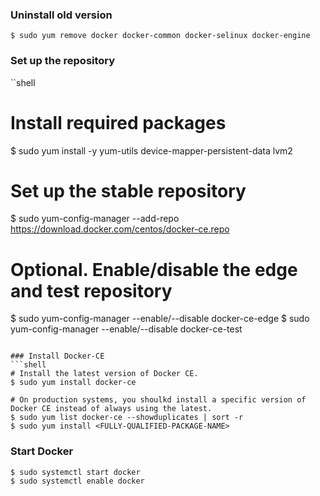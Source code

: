 ### Uninstall old version
```shell
$ sudo yum remove docker docker-common docker-selinux docker-engine
```

### Set up the repository
``shell
# Install required packages
$ sudo yum install -y yum-utils device-mapper-persistent-data lvm2

# Set up the stable repository
$ sudo yum-config-manager --add-repo https://download.docker.com/centos/docker-ce.repo

# Optional. Enable/disable the edge and test repository
$ sudo yum-config-manager --enable/--disable docker-ce-edge
$ sudo yum-config-manager --enable/--disable docker-ce-test
```

### Install Docker-CE
```shell
# Install the latest version of Docker CE.
$ sudo yum install docker-ce

# On production systems, you shoulkd install a specific version of Docker CE instead of always using the latest.
$ sudo yum list docker-ce --showduplicates | sort -r
$ sudo yum install <FULLY-QUALIFIED-PACKAGE-NAME>
```

### Start Docker
```shell
$ sudo systemctl start docker
$ sudo systemctl enable docker
```
